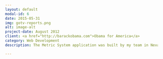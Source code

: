 ```yaml
---
layout: default
modal-id: 6
date: 2015-05-31
img: gotv-reports.png
alt: image-alt
project-date: August 2012
client: <a href="http://barackobama.com">Obama for America</a>
category: Web Development
description: The Metric System application was built by my team in Nevada during President Barack Obama's Re-election Campaign in 2012. This responsive web app integrated all the critical elements of our data-driven field operation into one centralized tool. This application allowed us to efficiently organize and accurately analyze our program in a flexible, customized context. The Metric System Application was dynamically synchronized with all our hard data sources, including field tools and paid programs.  Not only were were tracking real-time percent to goal we also integrated soft data reporting for our nightly field calls. Combined the hard data and soft data gave us the flexibility to access our program within our goal structures and ensured that we were holding our program accountable to it's objectives at all times. In addition to the core numbers, this tool integrated a cutting edge dashboard including innovative data visualizations and also integrated geospatial tools and maps which permitted deeper levels of analysis. 

---
```

